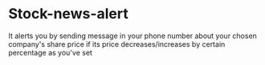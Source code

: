 # Stock-news-alert
It alerts you  by sending message in your phone number about your chosen company's share price if its price decreases/increases by certain percentage as you've set
